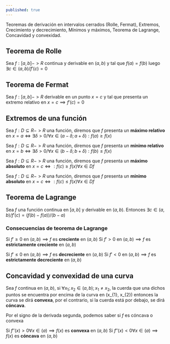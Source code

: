 ```yaml
---
published: true
---
```

Teoremas de derivación en intervalos cerrados (Rolle, Fermat), Extremos, Crecimiento y decrecimiento, Mínimos y máximos, Teorema de Lagrange, Concavidad y convexidad.

## Teorema de Rolle

Sea $f:[a,b]->R$ continua y derivable en $(a,b)$ y tal que $f(a)=f(b)$ luego $\exists c \in (a,b) / f'(c)=0$

## Teorema de Fermat

Sea $f:[a,b]->R$ derivable en un punto $x=c$ y tal que presenta un extremo relativo en $x=c \implies f'(c)=0$

## Extremos de una función

Sea $f:D \subseteq R -> R$ una función, diremos que $f$ presenta un **máximo relativo** en $x=a \iff \exists \delta > 0 / \forall x \in (a- \delta; a+ \delta) : f(a) \geq f(x)$

Sea $f:D \subseteq R -> R$ una función, diremos que $f$ presenta un **mínimo relativo** en $x=b \iff \exists \delta > 0 / \forall x \in (b- \delta; b+ \delta) : f(b) \leq f(x)$

Sea $f:D \subseteq R -> R$ una función, diremos que $f$ presenta un **máximo absoluto** en $x=c \iff : f(c) \geq f(x) \forall x \in Df$

Sea $f:D \subseteq R -> R$ una función, diremos que $f$ presenta un **mínimo absoluto** en $x=c \iff : f(c) \leq f(x) \forall x \in Df$

## Teorema de Lagrange

Sea $f$ una función continua en $[a,b]$ y derivable en $(a,b)$. Entonces $\exists c \in (a,b) / f'(c)=(f(b)-f(a))/(b-a)$

### Consecuencias de teorema de Lagrange

Si $f' \geq 0$ en $(a,b) \implies f$ es **creciente** en $(a,b)$
Si $f' > 0$ en $(a,b) \implies f$ es **estrictamente creciente** en $(a,b)$

Si $f' \leq 0$ en $(a,b) \implies f$ es **decreciente** en $(a,b)$
Si $f' < 0$ en $(a,b) \implies f$ es **estrictamente decreciente** en $(a,b)$

## Concavidad y convexidad de una curva

Sea $f$ continua en $(a,b)$, si $\forall x_{1};x_{2} \in (a,b); x_{1} \neq x_{2}$, la cuerda que una dichos puntos se encuentra por encima de la curva en (x_{1}, x_{2}) entonces la curva se dirá **convexa**, por el contrario, si la cuerda está por debajo, se dirá **cóncava**.

Por el signo de la derivada segunda, podemos saber si $f$ es cóncava o convexa

Si $f''(x)>0 \forall x \in (a) \implies f(x)$ es **convexa** en $(a,b)$
Si $f''(x)<0 \forall x \in (a) \implies f(x)$ es **cóncava** en $(a,b)$




